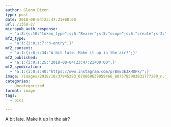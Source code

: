 ```yaml
---
author: Glenn Dixon
type: post
date: 2018-08-04T23:47:21+00:00
url: /1358-2/
micropub_auth_response:
  - 'a:8:{s:10:"token_type";s:6:"Bearer";s:5:"scope";s:6:"create";s:2:"me";s:28:"https://glenn.thedixons.net/";s:9:"issued_by";s:55:"https://glenn.thedixons.net/wp-json/indieauth/1.0/token";s:9:"client_id";s:24:"https://ownyourgram.com/";s:9:"issued_at";i:1540737877;s:4:"user";i:1;s:13:"last_accessed";i:1540750248;}'
mf2_type:
  - 'a:1:{i:0;s:7:"h-entry";}'
mf2_content:
  - 'a:1:{i:0;s:34:"A bit late. Make it up in the air?";}'
mf2_published:
  - 'a:1:{i:0;s:25:"2018-08-04T23:47:21+00:00";}'
mf2_syndication:
  - 'a:1:{i:0;s:40:"https://www.instagram.com/p/BmE3EJXHOFk/";}'
image: /images/2018/10/37945393_679669639059466_8075785903831777280_n.jpg
categories:
  - Uncategorized
format: image
tags:
  - pics

---
```

A bit late. Make it up in the air?